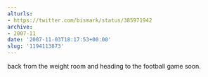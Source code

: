 ```yaml
---
alturls:
- https://twitter.com/bismark/status/385971942
archive:
- 2007-11
date: '2007-11-03T18:17:53+00:00'
slug: '1194113873'
---
```


back from the weight room and heading to the football game soon.

